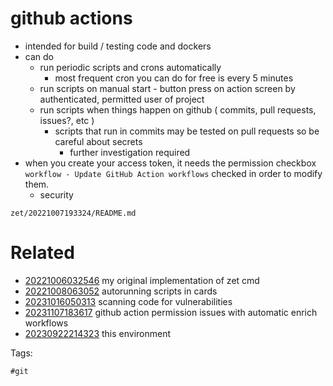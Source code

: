 # github actions

- intended for build / testing code and dockers
- can do
  - run periodic scripts and crons automatically
    - most frequent cron you can do for free is every 5 minutes
  - run scripts on manual start - button press on action screen by authenticated, permitted user of project
  - run scripts when things happen on github ( commits, pull requests, issues?, etc )
    - scripts that run in commits may be tested on pull requests so be careful about secrets
      - further investigation required
- when you create your access token, it needs the permission checkbox `workflow - Update GitHub Action workflows` checked in order to modify them.
  - security

` zet/20221007193324/README.md `

# Related

- [20221006032546](/zet/20221006032546/README.md) my original implementation of zet cmd
- [20221008063052](/zet/20221008063052/README.md) autorunning scripts in cards
- [20231016050313](/zet/20231016050313/README.md) scanning code for vulnerabilities
- [20231107183617](/zet/20231107183617/README.md) github action permission issues with automatic enrich workflows
- [20230922214323](/zet/20230922214323/README.md) this environment

Tags:

    #git
